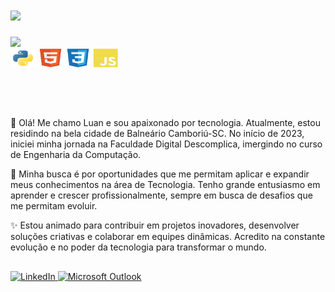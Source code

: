 <h1 align="left" color= "white">
    <img src="https://readme-typing-svg.herokuapp.com/?font=Righteous&color=white&size=35&center=true&vCenter=true&width=500&height=70&duration=4000&lines=Olá!+👋;+Sou+Luan+Santos!;" />
</h1>





<picture>
  <source
    srcset="https://github-readme-stats.vercel.app/api?username=LuanSant1993&show_icons=true&theme=merko"
    media="(prefers-color-scheme: dark)"
  />
  <source
    srcset="https://github-readme-stats.vercel.app/api?username=LuanSant1993&show_icons=true"
    media="(prefers-color-scheme: light), (prefers-color-scheme: pt-br)"
  />
  <img src="https://github-readme-stats.vercel.app/api?username=LuanSant1993&show_icons=true" />

  
</picture>
<br>

<div style="display: inline-block">
    <img alt="Luan-Python" height="30" width="40" src="https://raw.githubusercontent.com/devicons/devicon/master/icons/python/python-original.svg" >
    <img alt="Luan-HTML" height="30" width="40" src="https://raw.githubusercontent.com/devicons/devicon/master/icons/html5/html5-original.svg">
    <img alt="Luan-CSS" height="30" width="40" src="https://raw.githubusercontent.com/devicons/devicon/master/icons/css3/css3-original.svg">
    <img alt="Luan-Js" height="30" width="40" src="https://raw.githubusercontent.com/devicons/devicon/master/icons/javascript/javascript-plain.svg">
</div>

##

<br><br>

👋 Olá! Me chamo Luan e sou apaixonado por tecnologia. Atualmente, estou residindo na bela cidade de Balneário Camboriú-SC. No início de 2023, iniciei minha jornada na Faculdade Digital Descomplica, imergindo no curso de Engenharia da Computação.

🚀 Minha busca é por oportunidades que me permitam aplicar e expandir meus conhecimentos na área de Tecnologia. Tenho grande entusiasmo em aprender e crescer profissionalmente, sempre em busca de desafios que me permitam evoluir.

✨ Estou animado para contribuir em projetos inovadores, desenvolver soluções criativas e colaborar em equipes dinâmicas. Acredito na constante evolução e no poder da tecnologia para transformar o mundo.

##

<div>
<a href="https://www.linkedin.com/in/luan-santos-361480257/" target="_blank">
  <img src="https://img.shields.io/badge/-LinkedIn-%230077B5?style=for-the-badge&logo=linkedin&logoColor=white" alt="LinkedIn">
</a>  
<a href="mailto:luan10091993@hotmail.com" target="_blank">
  <img src="https://img.shields.io/badge/Microsoft_Outlook-0078D4?style=for-the-badge&logo=microsoft-outlook&logoColor=white" alt="Microsoft Outlook">
</a>



  
</div>
